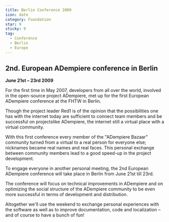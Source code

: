 ```yaml
---
title: Berlin Conference 2009
icon: date
category: Foundation
star: 9
sticky: 9
tag:
  - Conference
  - Berlin
  - Europe
---
```


## 2nd. European ADempiere conference in Berlin
**June 21st – 23rd 2009**

For the first time in May 2007, developers from all over the world, involved in the open-source project ADempiere, met up for the first European ADempiere conference at the FHTW in Berlin.

Though the project leader Red1 is of the opinion that the possibilities one has with the internet today are sufficient to connect team members and be successful on projectslike ADempiere, the internet still a virtual place with a virtual community.

With this first conference every member of the "ADempiere Bazaar" community turned from a virtual to a real person for everyone else; nicknames became real names and real faces. This personal exchange between community members lead to a good speed-up in the project development.

To engage everyone in another personal meeting, the 2nd European ADempiere conference will take place in Berlin from June 21st till 23rd.

The conference will focus on technical improvements in ADempiere and on optimizing the social structure of the ADempiere community to be even more successful in terms of development and distribution.

Altogether we'll use the weekend to exchange personal experiences with the software as well as to improve documentation, code and localization – and of course to have a bunch of fun!